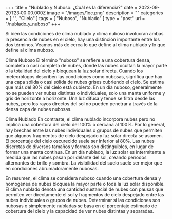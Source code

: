 +++
title = "Nublado y Nuboso: ¿Cuál es la diferencia?"
date = 2023-09-29T23:00:00.000Z
image = "/images/1oc.png"
description = ""
categories = [ "", "Clielo" ]
tags = [ "Nuboso", "Nublado" ]
type = "post"
url = "/nublado_y_nuboso"
+++

Si bien las condiciones de clima nublado y clima nuboso involucran ambas la presencia de nubes en el cielo, hay una distinción importante entre los dos términos. Veamos más de cerca lo que define al clima nublado y lo que define al clima nuboso.

Clima Nuboso El término "nuboso" se refiere a una cobertura densa, completa o casi completa de nubes, donde las nubes ocultan la mayor parte o la totalidad del cielo y bloquean la luz solar directa. Cuando los meteorólogos describen las condiciones como nubosas, significa que hay una capa sólida o casi sólida de nubes grises cubriendo el cielo. Se estima que más del 80% del cielo está cubierto. En un día nuboso, generalmente no se pueden ver nubes distintas o individuales, solo una manta uniforme y gris de horizonte a horizonte. Una luz difusa y tenue se filtra desde las nubes, pero los rayos directos del sol no pueden penetrar a través de la densa capa de nubes nubosas.

Clima Nublado En contraste, el clima nublado incorpora nubes pero no implica una cobertura del cielo del 100% o cercana al 100%. Por lo general, hay brechas entre las nubes individuales o grupos de nubes que permiten que algunos fragmentos de cielo despejado y luz solar directa se asomen. El porcentaje del cielo oscurecido suele ser inferior al 80%. Las nubes discretas de diversos tamaños y formas son distinguibles, en lugar de formar una manta continua. En un día nublado, la luz solar es intermitente a medida que las nubes pasan por delante del sol, creando períodos alternantes de brillo y sombra. La visibilidad del suelo suele ser mejor que en condiciones abrumadoramente nubosas.

En resumen, el clima se considera nuboso cuando una cobertura densa y homogénea de nubes bloquea la mayor parte o toda la luz solar disponible. El clima nublado denota una cantidad sustancial de nubes con pausas que permiten ver directamente el sol y fragmentos de cielo despejado entre las nubes individuales o grupos de nubes. Determinar si las condiciones son nubosas o simplemente nubladas se basa en el porcentaje estimado de cobertura del cielo y la capacidad de ver nubes distintas y separadas.
